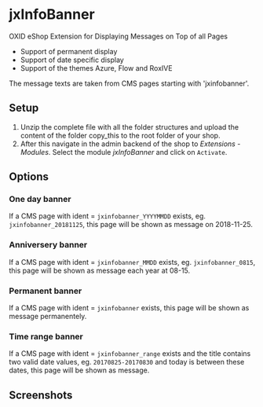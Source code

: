 # jxInfoBanner

OXID eShop Extension for Displaying Messages on Top of all Pages

  - Support of permanent display
  - Support of date specific display
  - Support of the themes Azure, Flow and RoxIVE

The message texts are taken from CMS pages starting with 'jxinfobanner'.


## Setup

1. Unzip the complete file with all the folder structures and upload the content of the folder copy_this to the root folder of your shop.
2. After this navigate in the admin backend of the shop to _Extensions_ - _Modules_. Select the module _jxInfoBanner_ and click on `Activate`.

## Options

### One day banner
If a CMS page with ident = `jxinfobanner_YYYYMMDD` exists, eg. `jxinfobanner_20181125`, this page will be shown as message on 2018-11-25.

### Anniversery banner
If a CMS page with ident = `jxinfobanner_MMDD` exists, eg. `jxinfobanner_0815`, this page will be shown as message each year at 08-15.

### Permanent banner
If a CMS page with ident = `jxinfobanner` exists, this page will be shown as message permanentely.

### Time range banner
If a CMS page with ident = `jxinfobanner_range` exists and the title contains two valid date values, eg. `20170825-20170830` and today is between these dates, this page will be shown as message.

  
## Screenshots


